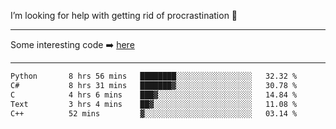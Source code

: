 I’m looking for help with getting rid of procrastination 🤔

-----

Some interesting code :arrow_right: [here](https://github.com/zhen8838/playground)

-----

<!--START_SECTION:waka-->

```txt
Python       8 hrs 56 mins   ████████░░░░░░░░░░░░░░░░░   32.32 %
C#           8 hrs 31 mins   ███████▓░░░░░░░░░░░░░░░░░   30.78 %
C            4 hrs 6 mins    ███▓░░░░░░░░░░░░░░░░░░░░░   14.84 %
Text         3 hrs 4 mins    ██▓░░░░░░░░░░░░░░░░░░░░░░   11.08 %
C++          52 mins         ▓░░░░░░░░░░░░░░░░░░░░░░░░   03.14 %
```

<!--END_SECTION:waka-->

<!--
**zhen8838/zhen8838** is a ✨ _special_ ✨ repository because its `README.md` (this file) appears on your GitHub profile.

Here are some ideas to get you started:

- 🔭 I’m currently working on ...
- 🌱 I’m currently learning ...
- 👯 I’m looking to collaborate on ...
 ...
- 💬 Ask me about ...
- 📫 How to reach me: ...
- 😄 Pronouns: ...
- ⚡ Fun fact: ...
-->
